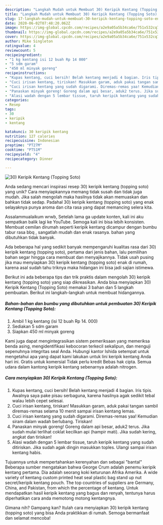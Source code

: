 ```yaml
---
description: "Langkah Mudah untuk Membuat 30) Keripik Kentang (Topping Soto), Enak"
title: "Langkah Mudah untuk Membuat 30) Keripik Kentang (Topping Soto), Enak"
slug: 17-langkah-mudah-untuk-membuat-30-keripik-kentang-topping-soto-enak
date: 2020-06-02T07:48:20.062Z
image: https://img-global.cpcdn.com/recipes/a2e9a05a5b34ca6e/751x532cq70/30-keripik-kentang-topping-soto-foto-resep-utama.jpg
thumbnail: https://img-global.cpcdn.com/recipes/a2e9a05a5b34ca6e/751x532cq70/30-keripik-kentang-topping-soto-foto-resep-utama.jpg
cover: https://img-global.cpcdn.com/recipes/a2e9a05a5b34ca6e/751x532cq70/30-keripik-kentang-topping-soto-foto-resep-utama.jpg
author: Mike Singleton
ratingvalue: 4
reviewcount: 5
recipeingredient:
- "1 kg kentang isi 12 buah Rp 14 000"
- "5 sdm garam"
- "450 ml minyak goreng"
recipeinstructions:
- "Kupas kentang, cuci bersih! Belah kentang menjadi 4 bagian. Iris tipis. Awalnya saya pake pisau serbaguna, karena hasilnya agak sedikit tebal walau lebih cepet selesai."
- "Cuci irisan kentang, tiriskan! Masukkan garam, aduk pakai tangan sambil diremas-remas selama 10 menit sampai irisan kentang lemas."
- "Cuci irisan kentang yang sudah digarami. Diremas-remas yaa! Kemudian siram dalam wadah berlubang. Tiriskan!"
- "Panaskan minyak goreng! Goreng dalam api besar, aduk2 terus. Jika sudah mulai terlihat coklat kecilkan api (hampir mati). Jika sudah kering, angkat dan tiriskan!"
- "Alasi wadah dengan 5 lembar tissue, taruh keripik kentang yang sudah ditiriskan. Jika sudah agak dingin masukkan toples. Ulangi sampai irisan kentang habis."
categories:
- Resep
tags:
- 30
- keripik
- kentang

katakunci: 30 keripik kentang 
nutrition: 127 calories
recipecuisine: Indonesian
preptime: "PT27M"
cooktime: "PT51M"
recipeyield: "4"
recipecategory: Dinner

---
```



![30) Keripik Kentang (Topping Soto)](https://img-global.cpcdn.com/recipes/a2e9a05a5b34ca6e/751x532cq70/30-keripik-kentang-topping-soto-foto-resep-utama.jpg)

Anda sedang mencari inspirasi resep 30) keripik kentang (topping soto) yang unik? Cara menyiapkannya memang tidak susah dan tidak juga mudah. Jika salah mengolah maka hasilnya tidak akan memuaskan dan bahkan tidak sedap. Padahal 30) keripik kentang (topping soto) yang enak selayaknya punya aroma dan cita rasa yang dapat memancing selera kita.

Assalammualaikum wrwb, Setelah lama ga update konten, kali ini aku sempatkan balik lagi ke YouTube. Semoga kali ini bisa lebih konsisten. Membuat cemilan dirumah seperti keripik kentang dicampur dengan bumbu tabur rasa bbq , sangatlah mudah dan enak rasanya. bahan yang dibutuhkan tidak banyak.

Ada beberapa hal yang sedikit banyak mempengaruhi kualitas rasa dari 30) keripik kentang (topping soto), pertama dari jenis bahan, lalu pemilihan bahan segar hingga cara membuat dan menyajikannya. Tidak usah pusing jika mau menyiapkan 30) keripik kentang (topping soto) enak di rumah, karena asal sudah tahu triknya maka hidangan ini bisa jadi sajian istimewa.


Berikut ini ada beberapa tips dan trik praktis dalam mengolah 30) keripik kentang (topping soto) yang siap dikreasikan. Anda bisa menyiapkan 30) Keripik Kentang (Topping Soto) memakai 3 bahan dan 5 langkah pembuatan. Berikut ini langkah-langkah untuk membuat hidangannya.

<!--inarticleads1-->

##### Bahan-bahan dan bumbu yang dibutuhkan untuk pembuatan 30) Keripik Kentang (Topping Soto):

1. Ambil 1 kg kentang (isi 12 buah Rp 14. 000)
1. Sediakan 5 sdm garam
1. Siapkan 450 ml minyak goreng


Kami juga dapat mengintegrasikan sistem pemeriksaan yang memeriksa benda asing, mengidentifikasi kebocoran terkecil sekalipun, dan menguji sepenuhnya integritas seal Anda. Hubungi kantor Ishida setempat untuk mengetahui apa yang dapat kami lakukan untuk lini keripik kentang Anda hari ini. Gratis untuk komersial Tidak perlu kredit Bebas hak cipta. Semua udara dalam kantong keripik kentang sebenarnya adalah nitrogen. 

<!--inarticleads2-->

##### Cara menyiapkan 30) Keripik Kentang (Topping Soto):

1. Kupas kentang, cuci bersih! Belah kentang menjadi 4 bagian. Iris tipis. Awalnya saya pake pisau serbaguna, karena hasilnya agak sedikit tebal walau lebih cepet selesai.
1. Cuci irisan kentang, tiriskan! Masukkan garam, aduk pakai tangan sambil diremas-remas selama 10 menit sampai irisan kentang lemas.
1. Cuci irisan kentang yang sudah digarami. Diremas-remas yaa! Kemudian siram dalam wadah berlubang. Tiriskan!
1. Panaskan minyak goreng! Goreng dalam api besar, aduk2 terus. Jika sudah mulai terlihat coklat kecilkan api (hampir mati). Jika sudah kering, angkat dan tiriskan!
1. Alasi wadah dengan 5 lembar tissue, taruh keripik kentang yang sudah ditiriskan. Jika sudah agak dingin masukkan toples. Ulangi sampai irisan kentang habis.


Tujuannya untuk mempertahankan kerenyahan dan sebagai &#34;bantal&#34; Beberapa sumber mengatakan bahwa George Crum adalah penemu keripik kentang pertama. Dia adalah seorang koki keturunan Afrika Amerika. A wide variety of kentang custom printed heat seal plastic bag stand up nut secret/keripik kentang pouch. The top countries of suppliers are Germany, China, and Pakistan, from which the percentage of kentang. Untuk mendapatkan hasil keripik kentang yang bagus dan renyah, tentunya harus diperhatikan cara anda memotong motong kentangnya. 

Gimana nih? Gampang kan? Itulah cara menyiapkan 30) keripik kentang (topping soto) yang bisa Anda praktikkan di rumah. Semoga bermanfaat dan selamat mencoba!
